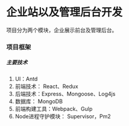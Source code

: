 # 企业站以及管理后台开发

项目分为两个模块，企业展示前台及管理后台。

### 项目框架

##### 主要技术

1. UI：Antd
2. 前端技术： React、Redux
3. 后端技术：Express、Mongoose、Log4js
4. 数据库： MongoDB
5. 前端构建工具：Webpack、Gulp
6. Node进程守护模块： Supervisor，Pm2
